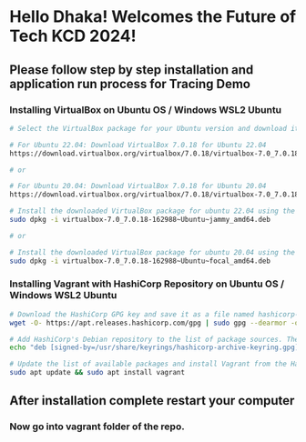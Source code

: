 # Hello Dhaka! Welcomes the Future of Tech KCD 2024!

## Please follow step by step installation and application run process for Tracing Demo


### Installing VirtualBox on Ubuntu OS / Windows WSL2 Ubuntu

```bash
# Select the VirtualBox package for your Ubuntu version and download it from the provided link.

# For Ubuntu 22.04: Download VirtualBox 7.0.18 for Ubuntu 22.04
https://download.virtualbox.org/virtualbox/7.0.18/virtualbox-7.0_7.0.18-162988~Ubuntu~jammy_amd64.deb

# or

# For Ubuntu 20.04: Download VirtualBox 7.0.18 for Ubuntu 20.04
https://download.virtualbox.org/virtualbox/7.0.18/virtualbox-7.0_7.0.18-162988~Ubuntu~focal_amd64.deb

# Install the downloaded VirtualBox package for ubuntu 22.04 using the dpkg command.
sudo dpkg -i virtualbox-7.0_7.0.18-162988~Ubuntu~jammy_amd64.deb

# or

# Install the downloaded VirtualBox package for ubuntu 20.04 using the dpkg command.
sudo dpkg -i virtualbox-7.0_7.0.18-162988~Ubuntu~focal_amd64.deb

```

### Installing Vagrant with HashiCorp Repository on Ubuntu OS / Windows WSL2 Ubuntu

```bash
# Download the HashiCorp GPG key and save it as a file named hashicorp-archive-keyring.gpg in the /usr/share/keyrings directory.
wget -O- https://apt.releases.hashicorp.com/gpg | sudo gpg --dearmor -o /usr/share/keyrings/hashicorp-archive-keyring.gpg

# Add HashiCorp's Debian repository to the list of package sources. The signed-by option specifies the keyring file for signature verification.
echo "deb [signed-by=/usr/share/keyrings/hashicorp-archive-keyring.gpg] https://apt.releases.hashicorp.com $(lsb_release -cs) main" | sudo tee /etc/apt/sources.list.d/hashicorp.list

# Update the list of available packages and install Vagrant from the HashiCorp repository.
sudo apt update && sudo apt install vagrant

```

## After installation complete restart your computer


### Now go into vagrant folder of the repo.


